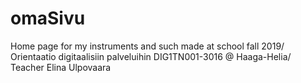 # omaSivu
Home page for my instruments and such made at school fall 2019/
Orientaatio digitaalisiin palveluihin DIG1TN001-3016 @ Haaga-Helia/
Teacher Elina Ulpovaara
